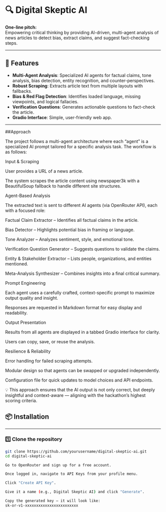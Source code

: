 # 🔍 Digital Skeptic AI

**One-line pitch:**  
Empowering critical thinking by providing AI-driven, multi-agent analysis of news articles to detect bias, extract claims, and suggest fact-checking steps.

---

## 🚀 Features
- **Multi-Agent Analysis**: Specialized AI agents for factual claims, tone analysis, bias detection, entity recognition, and counter-perspectives.
- **Robust Scraping**: Extracts article text from multiple layouts with fallbacks.
- **Bias & Red Flag Detection**: Identifies loaded language, missing viewpoints, and logical fallacies.
- **Verification Questions**: Generates actionable questions to fact-check the article.
- **Gradio Interface**: Simple, user-friendly web app.

---
##Approach

The project follows a multi-agent architecture where each “agent” is a specialized AI prompt tailored for a specific analysis task.
The workflow is as follows:

Input & Scraping

User provides a URL of a news article.

The system scrapes the article content using newspaper3k with a BeautifulSoup fallback to handle different site structures.

Agent-Based Analysis

The extracted text is sent to different AI agents (via OpenRouter API), each with a focused role:

Factual Claim Extractor – Identifies all factual claims in the article.

Bias Detector – Highlights potential bias in framing or language.

Tone Analyzer – Analyzes sentiment, style, and emotional tone.

Verification Question Generator – Suggests questions to validate the claims.

Entity & Stakeholder Extractor – Lists people, organizations, and entities mentioned.

Meta-Analysis Synthesizer – Combines insights into a final critical summary.

Prompt Engineering

Each agent uses a carefully crafted, context-specific prompt to maximize output quality and insight.

Responses are requested in Markdown format for easy display and readability.

Output Presentation

Results from all agents are displayed in a tabbed Gradio interface for clarity.

Users can copy, save, or reuse the analysis.

Resilience & Reliability

Error handling for failed scraping attempts.

Modular design so that agents can be swapped or upgraded independently.

Configuration file for quick updates to model choices and API endpoints.

💡 This approach ensures that the AI output is not only correct, but deeply insightful and context-aware — aligning with the hackathon’s highest scoring criteria.
## 📦 Installation

 ---
### 1️⃣ Clone the repository
```bash
git clone https://github.com/yourusername/digital-skeptic-ai.git
cd digital-skeptic-ai

Go to OpenRouter and sign up for a free account.

Once logged in, navigate to API Keys from your profile menu.

Click "Create API Key".

Give it a name (e.g., Digital Skeptic AI) and click "Generate".

Copy the generated key — it will look like:
sk-or-v1-xxxxxxxxxxxxxxxxxxxxxxxx
